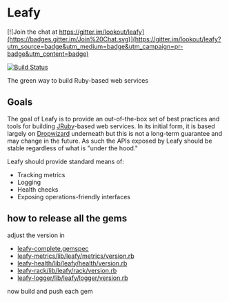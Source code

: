 # Leafy

[![Join the chat at https://gitter.im/lookout/leafy](https://badges.gitter.im/Join%20Chat.svg)](https://gitter.im/lookout/leafy?utm_source=badge&utm_medium=badge&utm_campaign=pr-badge&utm_content=badge)

[![Build Status](https://travis-ci.org/lookout/leafy.svg?branch=master)](https://travis-ci.org/lookout/leafy)

The green way to build Ruby-based web services


## Goals

The goal of Leafy is to provide an out-of-the-box set of best practices and tools for building [JRuby](http://jruby.org)-based web services. In its initial form, it is based largely on [Dropwizard](http://dropwizard.io) underneath but this is not a long-term guarantee and may change in the future. As such the APIs exposed by Leafy should be stable regardless of what is "under the hood."

Leafy should provide standard means of:

 * Tracking metrics
 * Logging
 * Health checks
 * Exposing operations-friendly interfaces

## how to release all the gems

adjust the version in

* [leafy-complete.gemspec](https://github.com/lookout/leafy/blob/master/leafy-complete.gemspec)
* [leafy-metrics/lib/leafy/metrics/version.rb](https://github.com/lookout/leafy/blob/master/leafy-metrics/lib/leafy/metrics/version.rb)
* [leafy-health/lib/leafy/health/version.rb](https://github.com/lookout/leafy/blob/master/leafy-health/lib/leafy/health/version.rb)
* [leafy-rack/lib/leafy/rack/version.rb](https://github.com/lookout/leafy/blob/master/leafy-rack/lib/leafy/rack/version.rb)
* [leafy-logger/lib/leafy/logger/version.rb](https://github.com/lookout/leafy/blob/master/leafy-logger/lib/leafy/logger/version.rb)

now build and push each gem
